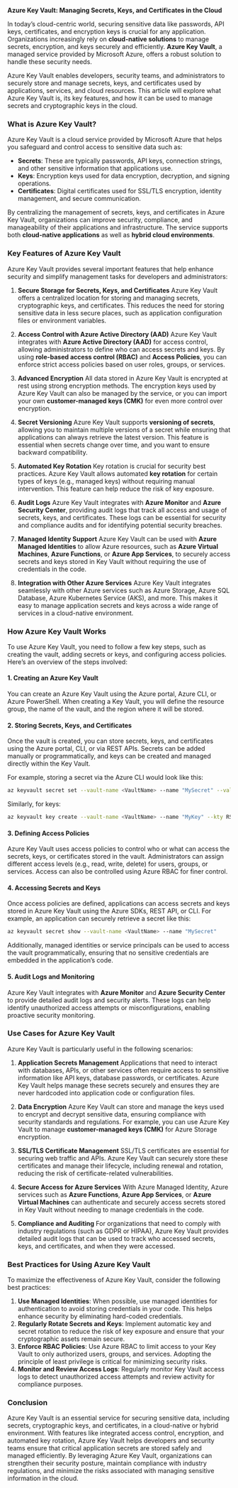 **Azure Key Vault: Managing Secrets, Keys, and Certificates in the Cloud**

In today’s cloud-centric world, securing sensitive data like passwords, API keys, certificates, and encryption keys is crucial for any application. Organizations increasingly rely on **cloud-native solutions** to manage secrets, encryption, and keys securely and efficiently. **Azure Key Vault**, a managed service provided by Microsoft Azure, offers a robust solution to handle these security needs.

Azure Key Vault enables developers, security teams, and administrators to securely store and manage secrets, keys, and certificates used by applications, services, and cloud resources. This article will explore what Azure Key Vault is, its key features, and how it can be used to manage secrets and cryptographic keys in the cloud.

### What is Azure Key Vault?

Azure Key Vault is a cloud service provided by Microsoft Azure that helps you safeguard and control access to sensitive data such as:
- **Secrets**: These are typically passwords, API keys, connection strings, and other sensitive information that applications use.
- **Keys**: Encryption keys used for data encryption, decryption, and signing operations.
- **Certificates**: Digital certificates used for SSL/TLS encryption, identity management, and secure communication.

By centralizing the management of secrets, keys, and certificates in Azure Key Vault, organizations can improve security, compliance, and manageability of their applications and infrastructure. The service supports both **cloud-native applications** as well as **hybrid cloud environments**.

### Key Features of Azure Key Vault

Azure Key Vault provides several important features that help enhance security and simplify management tasks for developers and administrators:

1. **Secure Storage for Secrets, Keys, and Certificates**
   Azure Key Vault offers a centralized location for storing and managing secrets, cryptographic keys, and certificates. This reduces the need for storing sensitive data in less secure places, such as application configuration files or environment variables.

2. **Access Control with Azure Active Directory (AAD)**
   Azure Key Vault integrates with **Azure Active Directory (AAD)** for access control, allowing administrators to define who can access secrets and keys. By using **role-based access control (RBAC)** and **Access Policies**, you can enforce strict access policies based on user roles, groups, or services.

3. **Advanced Encryption**
   All data stored in Azure Key Vault is encrypted at rest using strong encryption methods. The encryption keys used by Azure Key Vault can also be managed by the service, or you can import your own **customer-managed keys (CMK)** for even more control over encryption.

4. **Secret Versioning**
   Azure Key Vault supports **versioning of secrets**, allowing you to maintain multiple versions of a secret while ensuring that applications can always retrieve the latest version. This feature is essential when secrets change over time, and you want to ensure backward compatibility.

5. **Automated Key Rotation**
   Key rotation is crucial for security best practices. Azure Key Vault allows automated **key rotation** for certain types of keys (e.g., managed keys) without requiring manual intervention. This feature can help reduce the risk of key exposure.

6. **Audit Logs**
   Azure Key Vault integrates with **Azure Monitor** and **Azure Security Center**, providing audit logs that track all access and usage of secrets, keys, and certificates. These logs can be essential for security and compliance audits and for identifying potential security breaches.

7. **Managed Identity Support**
   Azure Key Vault can be used with **Azure Managed Identities** to allow Azure resources, such as **Azure Virtual Machines**, **Azure Functions**, or **Azure App Services**, to securely access secrets and keys stored in Key Vault without requiring the use of credentials in the code.

8. **Integration with Other Azure Services**
   Azure Key Vault integrates seamlessly with other Azure services such as Azure Storage, Azure SQL Database, Azure Kubernetes Service (AKS), and more. This makes it easy to manage application secrets and keys across a wide range of services in a cloud-native environment.

### How Azure Key Vault Works

To use Azure Key Vault, you need to follow a few key steps, such as creating the vault, adding secrets or keys, and configuring access policies. Here’s an overview of the steps involved:

#### 1. **Creating an Azure Key Vault**
   You can create an Azure Key Vault using the Azure portal, Azure CLI, or Azure PowerShell. When creating a Key Vault, you will define the resource group, the name of the vault, and the region where it will be stored. 

#### 2. **Storing Secrets, Keys, and Certificates**
   Once the vault is created, you can store secrets, keys, and certificates using the Azure portal, CLI, or via REST APIs. Secrets can be added manually or programmatically, and keys can be created and managed directly within the Key Vault.

   For example, storing a secret via the Azure CLI would look like this:

   ```bash
   az keyvault secret set --vault-name <VaultName> --name "MySecret" --value "MySecretValue"
   ```

   Similarly, for keys:

   ```bash
   az keyvault key create --vault-name <VaultName> --name "MyKey" --kty RSA
   ```

#### 3. **Defining Access Policies**
   Azure Key Vault uses access policies to control who or what can access the secrets, keys, or certificates stored in the vault. Administrators can assign different access levels (e.g., read, write, delete) for users, groups, or services. Access can also be controlled using Azure RBAC for finer control.

#### 4. **Accessing Secrets and Keys**
   Once access policies are defined, applications can access secrets and keys stored in Azure Key Vault using the Azure SDKs, REST API, or CLI. For example, an application can securely retrieve a secret like this:

   ```bash
   az keyvault secret show --vault-name <VaultName> --name "MySecret"
   ```

   Additionally, managed identities or service principals can be used to access the vault programmatically, ensuring that no sensitive credentials are embedded in the application’s code.

#### 5. **Audit Logs and Monitoring**
   Azure Key Vault integrates with **Azure Monitor** and **Azure Security Center** to provide detailed audit logs and security alerts. These logs can help identify unauthorized access attempts or misconfigurations, enabling proactive security monitoring.

### Use Cases for Azure Key Vault

Azure Key Vault is particularly useful in the following scenarios:

1. **Application Secrets Management**
   Applications that need to interact with databases, APIs, or other services often require access to sensitive information like API keys, database passwords, or certificates. Azure Key Vault helps manage these secrets securely and ensures they are never hardcoded into application code or configuration files.

2. **Data Encryption**
   Azure Key Vault can store and manage the keys used to encrypt and decrypt sensitive data, ensuring compliance with security standards and regulations. For example, you can use Azure Key Vault to manage **customer-managed keys (CMK)** for Azure Storage encryption.

3. **SSL/TLS Certificate Management**
   SSL/TLS certificates are essential for securing web traffic and APIs. Azure Key Vault can securely store these certificates and manage their lifecycle, including renewal and rotation, reducing the risk of certificate-related vulnerabilities.

4. **Secure Access for Azure Services**
   With Azure Managed Identity, Azure services such as **Azure Functions**, **Azure App Services**, or **Azure Virtual Machines** can authenticate and securely access secrets stored in Key Vault without needing to manage credentials in the code.

5. **Compliance and Auditing**
   For organizations that need to comply with industry regulations (such as GDPR or HIPAA), Azure Key Vault provides detailed audit logs that can be used to track who accessed secrets, keys, and certificates, and when they were accessed.

### Best Practices for Using Azure Key Vault

To maximize the effectiveness of Azure Key Vault, consider the following best practices:

1. **Use Managed Identities**: When possible, use managed identities for authentication to avoid storing credentials in your code. This helps enhance security by eliminating hard-coded credentials.
2. **Regularly Rotate Secrets and Keys**: Implement automatic key and secret rotation to reduce the risk of key exposure and ensure that your cryptographic assets remain secure.
3. **Enforce RBAC Policies**: Use Azure RBAC to limit access to your Key Vault to only authorized users, groups, and services. Adopting the principle of least privilege is critical for minimizing security risks.
4. **Monitor and Review Access Logs**: Regularly monitor Key Vault access logs to detect unauthorized access attempts and review activity for compliance purposes.

### Conclusion

Azure Key Vault is an essential service for securing sensitive data, including secrets, cryptographic keys, and certificates, in a cloud-native or hybrid environment. With features like integrated access control, encryption, and automated key rotation, Azure Key Vault helps developers and security teams ensure that critical application secrets are stored safely and managed efficiently. By leveraging Azure Key Vault, organizations can strengthen their security posture, maintain compliance with industry regulations, and minimize the risks associated with managing sensitive information in the cloud.